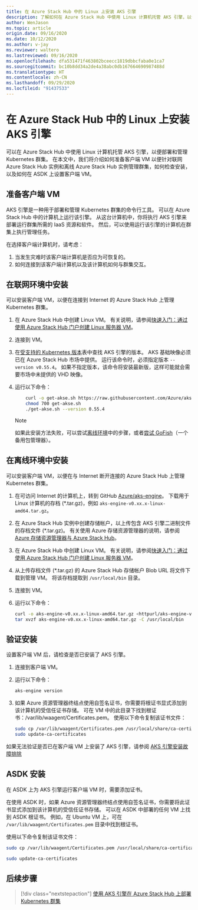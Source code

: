 ```yaml
---
title: 在 Azure Stack Hub 中的 Linux 上安装 AKS 引擎
description: 了解如何在 Azure Stack Hub 中使用 Linux 计算机托管 AKS 引擎，以便部署和管理 Kubernetes 群集。
author: WenJason
ms.topic: article
origin.date: 09/16/2020
ms.date: 10/12/2020
ms.author: v-jay
ms.reviewer: waltero
ms.lastreviewed: 09/16/2020
ms.openlocfilehash: dfa531471f463802bceecc1819dbbcfaba0e1ca7
ms.sourcegitcommit: bc10b8dd34a2de4a38abc0db167664690987488d
ms.translationtype: HT
ms.contentlocale: zh-CN
ms.lasthandoff: 09/29/2020
ms.locfileid: "91437533"
---
```

# <a name="install-the-aks-engine-on-linux-in-azure-stack-hub"></a>在 Azure Stack Hub 中的 Linux 上安装 AKS 引擎

可以在 Azure Stack Hub 中使用 Linux 计算机托管 AKS 引擎，以便部署和管理 Kubernetes 群集。 在本文中，我们将介绍如何准备客户端 VM 以便针对联网 Azure Stack Hub 实例和离线 Azure Stack Hub 实例管理群集，如何检查安装，以及如何在 ASDK 上设置客户端 VM。

## <a name="prepare-the-client-vm"></a>准备客户端 VM

AKS 引擎是一种用于部署和管理 Kubernetes 群集的命令行工具。 可以在 Azure Stack Hub 中的计算机上运行该引擎。 从这台计算机中，你将执行 AKS 引擎来部署运行群集所需的 IaaS 资源和软件。 然后，可以使用运行该引擎的计算机在群集上执行管理任务。

在选择客户端计算机时，请考虑：

1. 当发生灾难时该客户端计算机是否应为可恢复的。
2. 如何连接到该客户端计算机以及该计算机如何与群集交互。

## <a name="install-in-a-connected-environment"></a>在联网环境中安装

可以安装客户端 VM，以便在连接到 Internet 的 Azure Stack Hub 上管理 Kubernetes 群集。

1. 在 Azure Stack Hub 中创建 Linux VM。 有关说明，请参阅[快速入门：通过使用 Azure Stack Hub 门户创建 Linux 服务器 VM](./azure-stack-quick-linux-portal.md)。
2. 连接到 VM。
3. 在[受支持的 Kubernetes 版本](https://github.com/Azure/aks-engine/blob/master/docs/topics/azure-stack.md#supported-aks-engine-versions)表中查找 AKS 引擎的版本。 AKS 基础映像必须已在 Azure Stack Hub 市场中提供。 运行该命令时，必须指定版本 `--version v0.55.4`。 如果不指定版本，该命令将安装最新版，这样可能就会需要市场中未提供的 VHD 映像。
4. 运行以下命令：

    ```bash  
        curl -o get-akse.sh https://raw.githubusercontent.com/Azure/aks-engine/master/scripts/get-akse.sh
        chmod 700 get-akse.sh
        ./get-akse.sh --version 0.55.4
    ```

    > [!NOTE]  
    > 如果此安装方法失败，可以尝试[离线环境](#install-in-a-disconnected-environment)中的步骤，或者[尝试 GoFish](azure-stack-kubernetes-aks-engine-troubleshoot.md#try-gofish)（一个备用包管理器）。

## <a name="install-in-a-disconnected-environment"></a>在离线环境中安装

可以安装客户端 VM，以便在与 Internet 断开连接的 Azure Stack Hub 上管理 Kubernetes 群集。

1.  在可访问 Internet 的计算机上，转到 GitHub [Azure/aks-engine](https://github.com/Azure/aks-engine/releases/latest)。 下载用于 Linux 计算机的存档 (*.tar.gz)，例如 `aks-engine-v0.xx.x-linux-amd64.tar.gz`。

2.  在 Azure Stack Hub 实例中创建存储帐户，以上传包含 AKS 引擎二进制文件的存档文件 (*.tar.gz)。 有关使用 Azure 存储资源管理器的说明，请参阅 [Azure 存储资源管理器与 Azure Stack Hub](./azure-stack-storage-connect-se.md)。

3. 在 Azure Stack Hub 中创建 Linux VM。 有关说明，请参阅[快速入门：通过使用 Azure Stack Hub 门户创建 Linux 服务器 VM](./azure-stack-quick-linux-portal.md)。

3.  从上传存档文件 (*.tar.gz) 的 Azure Stack Hub 存储帐户 Blob URL 将文件下载到管理 VM。 将该存档提取到 `/usr/local/bin` 目录。

4. 连接到 VM。

5.  运行以下命令：

    ```bash  
    curl -o aks-engine-v0.xx.x-linux-amd64.tar.gz <httpurl/aks-engine-v0.xx.x-linux-amd64.tar.gz>
    tar xvzf aks-engine-v0.xx.x-linux-amd64.tar.gz -C /usr/local/bin
    ```

## <a name="verify-the-installation"></a>验证安装

设置客户端 VM 后，请检查是否已安装了 AKS 引擎。

1. 连接到客户端 VM。
2. 运行以下命令：

   ```bash  
   aks-engine version
   ```

3. 如果 Azure 资源管理器终结点使用自签名证书，你需要将根证书显式添加到该计算机的受信任证书存储。 可在 VM 中的此目录下找到根证书：/var/lib/waagent/Certificates.pem。 使用以下命令复制该证书文件： 

   ```bash
   sudo cp /var/lib/waagent/Certificates.pem /usr/local/share/ca-certificates/azurestackca.crt 
   sudo update-ca-certificates
   ```

如果无法验证是否已在客户端 VM 上安装了 AKS 引擎，请参阅 [AKS 引擎安装故障排除](azure-stack-kubernetes-aks-engine-troubleshoot.md)


## <a name="asdk-installation"></a>ASDK 安装

在 ASDK 上为 AKS 引擎运行客户端 VM 时，需要添加证书。

在使用 ASDK 时，如果 Azure 资源管理器终结点使用自签名证书，你需要将此证书显式添加到该计算机的受信任证书存储。 可以在 ASDK 中部署的任何 VM 上找到 ASDK 根证书。 例如，在 Ubuntu VM 上，可在 `/var/lib/waagent/Certificates.pem` 目录中找到根证书。 

使用以下命令复制该证书文件：

```bash
sudo cp /var/lib/waagent/Certificates.pem /usr/local/share/ca-certificates/azurestackca.crt

sudo update-ca-certificates
```

## <a name="next-steps"></a>后续步骤

> [!div class="nextstepaction"]
> [使用 AKS 引擎在 Azure Stack Hub 上部署 Kubernetes 群集](azure-stack-kubernetes-aks-engine-deploy-cluster.md)